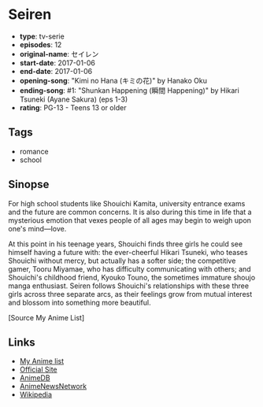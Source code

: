 # Seiren

-   **type**: tv-serie
-   **episodes**: 12
-   **original-name**: セイレン
-   **start-date**: 2017-01-06
-   **end-date**: 2017-01-06
-   **opening-song**: "Kimi no Hana (キミの花)" by Hanako Oku
-   **ending-song**: #1: "Shunkan Happening (瞬間 Happening)" by Hikari Tsuneki (Ayane Sakura) (eps 1-3)
-   **rating**: PG-13 - Teens 13 or older

## Tags

-   romance
-   school

## Sinopse

For high school students like Shouichi Kamita, university entrance exams and the future are common concerns. It is also during this time in life that a mysterious emotion that vexes people of all ages may begin to weigh upon one's mind—love.

At this point in his teenage years, Shouichi finds three girls he could see himself having a future with: the ever-cheerful Hikari Tsuneki, who teases Shouichi without mercy, but actually has a softer side; the competitive gamer, Tooru Miyamae, who has difficulty communicating with others; and Shouichi's childhood friend, Kyouko Touno, the sometimes immature shoujo manga enthusiast. Seiren follows Shouichi's relationships with these three girls across three separate arcs, as their feelings grow from mutual interest and blossom into something more beautiful.

[Source My Anime List]

## Links

-   [My Anime list](https://myanimelist.net/anime/33836/Seiren)
-   [Official Site](http://www.tbs.co.jp/anime/seiren/)
-   [AnimeDB](http://anidb.info/perl-bin/animedb.pl?show=anime&aid=12327)
-   [AnimeNewsNetwork](http://www.animenewsnetwork.com/encyclopedia/anime.php?id=18865)
-   [Wikipedia](https://ja.wikipedia.org/wiki/%E3%82%BB%E3%82%A4%E3%83%AC%E3%83%B3_%28%E3%82%A2%E3%83%8B%E3%83%A1%29)
